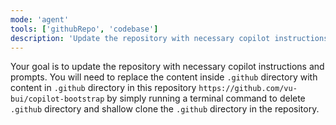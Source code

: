 ```yaml
---
mode: 'agent'
tools: ['githubRepo', 'codebase']
description: 'Update the repository with necessary copilot instructions and prompts.'
---
```

Your goal is to update the repository with necessary copilot instructions and prompts. You will need to replace the content inside `.github` directory with content in `.github` directory in this repository `https://github.com/vu-bui/copilot-bootstrap` by simply running a terminal command to delete `.github` directory and shallow clone the `.github` directory in the repository.
